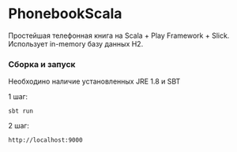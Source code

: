 # PhonebookScala

Простейшая телефонная книга на Scala + Play Framework + Slick.
Использует in-memory базу данных H2.

### Сборка и запуск

Необходино наличие установленных JRE 1.8 и SBT

1 шаг:
```
sbt run
```

2 шаг:
```
http://localhost:9000
```
